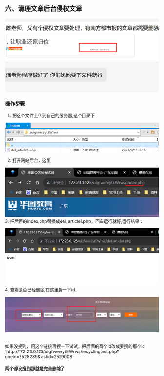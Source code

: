 ## 六、清理文章后台侵权文章
![img_23.png](img_23.png)
<br>

### 操作步骤

1. 把这个文件上传到自己的服务器,这个目录下

![img_24.png](img_24.png)
<br>

2. 打开网站后台，这里 <br>

![img_25.png](img_25.png)
 <br>
3. 把后面的index.php替换成del_article1.php，回车运行就好,运行结果：

![img_26.png](img_26.png)
   <br>
4. 查看是否已经删除,在这里搜一下id， <br>

![img_27.png](img_27.png)

<br>
如果没搜到，用这个链接再搜一下试试，把后面的两个id改成要搜的那个id
`http://172.23.0.125/uigfwereytEWrws/recyclingtest.php?oneid=2528289&lastid=2529008` <br>

#### 两个都没搜到那就是完全删除了
